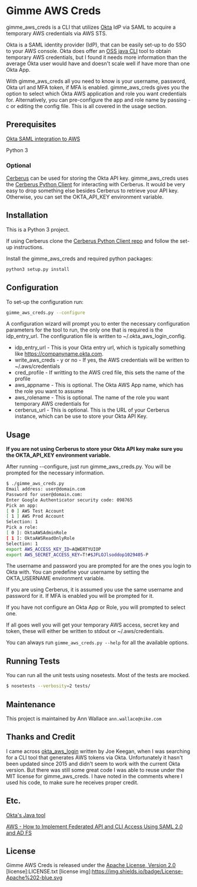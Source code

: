 # Gimme AWS Creds

gimme_aws_creds is a CLI that utilizes [Okta](https://www.okta.com/) IdP via SAML to acquire a temporary AWS credentials via AWS STS.

Okta is a SAML identity provider (IdP), that can be easily set-up to do SSO to your AWS console. Okta does offer an [OSS java CLI]((https://github.com/oktadeveloper/okta-aws-cli-assume-role)) tool to obtain temporary AWS credentials, but I found it needs more information than the average Okta user would have and doesn't scale well if have more than one Okta App.

With gimme_aws_creds all you need to know is your username, password, Okta url and MFA token, if MFA is enabled. gimme_aws_creds gives you the option to select which Okta AWS application and role you want credentials for. Alternatively, you can pre-configure the app and role name by passing -c or editing the config file. This is all covered in the usage section.


## Prerequisites

[Okta SAML integration to AWS](https://support.okta.com/help/articles/Knowledge_Article/Amazon-Web-Services-and-Okta-Integration-Guide?popup=true&retURL=%2Fhelp%2Fapex%2FKnowledgeArticleJson%3Fc%3DOkta_Documentation%3ATechnical_Documentation&p=101&inline=1)

Python 3

### Optional
[Cerberus](http://engineering.nike.com/cerberus/) can be used for storing the Okta API key. gimme_aws_creds uses the [Cerberus Python Client](https://github.com/Nike-Inc/cerberus-python-client) for interacting with Cerberus. It would be very easy to drop something else besides Cerberus to retrieve your API key. Otherwise, you can set the OKTA_API_KEY environment variable.


## Installation
This is a Python 3 project.

If using Cerberus clone the [Cerberus Python Client repo](https://github.com/Nike-Inc/cerberus-python-client) and follow the set-up instructions.

Install the gimme_aws_creds and required python packages:
```bash
python3 setup.py install
```

## Configuration

To set-up the configuration run:
```bash
gimme_aws_creds.py --configure
```

A configuration wizard will prompt you to enter the necessary configuration parameters for the tool to run, the only one that is required is the idp_entry_url. The configuration file is written to ~/.okta_aws_login_config.

- idp_entry_url - This is your Okta entry url, which is typically something like https://companyname.okta.com.
- write_aws_creds - y or no - If yes, the AWS credentials will be written to ~/.aws/credentials
- cred_profile - If writting to the AWS cred file, this sets the name of the profile
- aws_appname - This is optional. The Okta AWS App name, which has the role you want to assume
- aws_rolename - This is optional. The name of the role you want temporary AWS credentials for
- cerberus_url - This is optional. This is the URL of your Cerberus instance, which can be use to store your Okta API Key.


## Usage

**If you are not using Cerberus to store your Okta API key make sure you the OKTA_API_KEY environment variable.**

After running --configure, just run gimme_aws_creds.py. You will be prompted for the necessary information.


```bash
$ ./gimme_aws_creds.py
Email address: user@domain.com
Password for user@domain.com:
Enter Google Authenticator security code: 098765
Pick an app:
[ 0 ] AWS Test Account
[ 1 ] AWS Prod Account
Selection: 1
Pick a role:
[ 0 ]: OktaAWSAdminRole
[ 1 ]: OktaAWSReadOnlyRole
Selection: 1
export AWS_ACCESS_KEY_ID=AQWERTYUIOP
export AWS_SECRET_ACCESS_KEY=T!#$JFLOJlsoddop1029405-P
```

The username and password you are prompted for are the ones you login to Okta with. You can predefine your username by setting the OKTA_USERNAME environment variable.

If you are using Cerberus, it is assumed you use the same username and password for it. If MFA is enabled you will be prompted for it.

If you have not configure an Okta App or Role, you will prompted to select one.

If all goes well you will get your temporary AWS access, secret key and token, these will either be written to stdout or ~/.aws/credentials.

You can always run ```gimme_aws_creds.py --help``` for all the available options.

## Running Tests

You can run all the unit tests using nosetests. Most of the tests are mocked.

```bash
$ nosetests --verbosity=2 tests/
```

## Maintenance
This project is maintained by Ann Wallace `ann.wallace@nike.com`

## Thanks and Credit
I came across [okta_aws_login](https://github.com/nimbusscale/okta_aws_login) written by Joe Keegan, when I was searching for a CLI tool that generates AWS tokens via Okta. Unfortunately it hasn't been updated since 2015 and didn't seem to work with the current Okta version. But there was still some great code I was able to reuse under the MIT license for gimme_aws_creds. I have noted in the comments where I used his code, to make sure he receives proper credit.  

## Etc.

[Okta's Java tool](https://github.com/oktadeveloper/okta-aws-cli-assume-role)

[AWS - How to Implement Federated API and CLI Access Using SAML 2.0 and AD FS](https://aws.amazon.com/blogs/security/how-to-implement-federated-api-and-cli-access-using-saml-2-0-and-ad-fs/)

## License
Gimme AWS Creds is released under the [Apache License, Version 2.0](http://www.apache.org/licenses/LICENSE-2.0)
[license]:LICENSE.txt
[license img]:https://img.shields.io/badge/License-Apache%202-blue.svg
